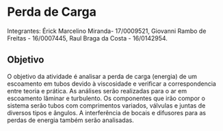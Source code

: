 # Perda de Carga
Integrantes: Érick Marcelino Miranda- 17/0009521, Giovanni Rambo de Freitas - 16/0007445, Raul Braga da Costa - 16/0142954.

## Objetivo
O objetivo da atividade é analisar a perda de carga (energia) de um escoamento em tubos devido à viscosidade e verificar a correspondencia entre teoria e prática.
As análises serão realizadas para o ar em escoamento lâminar e turbulento. Os componentes que irão compor o sistema serão tubos com comprimentos variados, válvulas e juntas de diversos tipos e ângulos. A interferência de bocais e difusores para as perdas de energia também serão analisadas.
